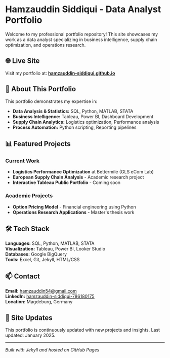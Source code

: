 # Hamzauddin Siddiqui - Data Analyst Portfolio

Welcome to my professional portfolio repository! This site showcases my work as a data analyst specializing in business intelligence, supply chain optimization, and operations research.

## 🌐 Live Site
Visit my portfolio at: **[hamzauddin-siddiqui.github.io](https://hamzauddin-siddiqui.github.io)**

## 🎯 About This Portfolio

This portfolio demonstrates my expertise in:
- **Data Analysis & Statistics:** SQL, Python, MATLAB, STATA
- **Business Intelligence:** Tableau, Power BI, Dashboard Development  
- **Supply Chain Analytics:** Logistics optimization, Performance analysis
- **Process Automation:** Python scripting, Reporting pipelines

## 📊 Featured Projects

### Current Work
- **Logistics Performance Optimization** at Bettermile (GLS eCom Lab)
- **European Supply Chain Analysis** - Academic research project
- **Interactive Tableau Public Portfolio** - Coming soon

### Academic Projects  
- **Option Pricing Model** - Financial engineering using Python
- **Operations Research Applications** - Master's thesis work

## 🛠️ Tech Stack

**Languages:** SQL, Python, MATLAB, STATA  
**Visualization:** Tableau, Power BI, Looker Studio  
**Databases:** Google BigQuery  
**Tools:** Excel, Git, Jekyll, HTML/CSS  

## 📫 Contact

**Email:** hamzauddin54@gmail.com  
**LinkedIn:** [hamzauddin-siddiqui-786180175](https://www.linkedin.com/in/hamzauddin-siddiqui-786180175)  
**Location:** Magdeburg, Germany  

## 🔄 Site Updates

This portfolio is continuously updated with new projects and insights. Last updated: January 2025.

---

*Built with Jekyll and hosted on GitHub Pages*
